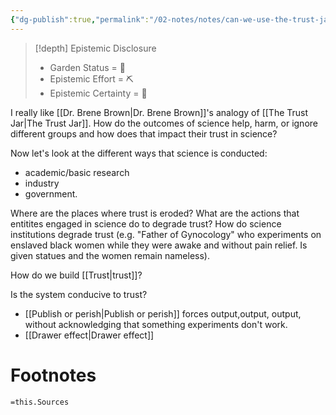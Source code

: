 ```yaml
---
{"dg-publish":true,"permalink":"/02-notes/notes/can-we-use-the-trust-jar-metaphor-to-conceptualize-public-trust-in-science/","tags":["Note","✨"],"created":"2024-01-07T19:27:11.000-04:00","updated":"2024-05-03T11:40:05.116-03:00"}
---
```


>[!depth] Epistemic Disclosure
>- Garden Status =  🫘
>- Epistemic Effort =  ⛏️
>- Epistemic Certainty =  🥽

I really like [[Dr. Brene Brown\|Dr. Brene Brown]]'s analogy of [[The Trust Jar\|The Trust Jar]]. How do the outcomes of science help, harm, or ignore different groups and how does that impact their trust in science?

Now let's look at the different ways that science is conducted: 
- academic/basic research
- industry
- government. 

Where are the places where trust is eroded? What are the actions that entitites engaged in science do to degrade trust? How do science institutions degrade trust (e.g. "Father of Gynocology" who experiments on enslaved black women while they were awake and without pain relief. Is given statues and the women remain nameless). 

How do we build [[Trust\|trust]]? 

Is the system conducive to trust? 
- [[Publish or perish\|Publish or perish]] forces output,output, output, without acknowledging that something experiments don't work. 
- [[Drawer effect\|Drawer effect]]



# Footnotes
`=this.Sources`